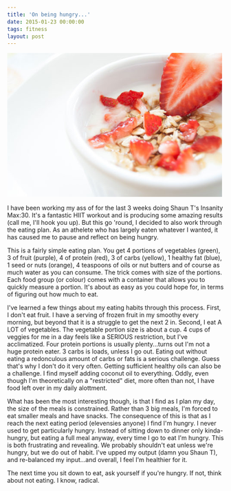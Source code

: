 ```yaml
---
title: 'On being hungry...'
date: 2015-01-23 00:00:00 
tags: fitness
layout: post
---
```

![](/content/images/2015/01/strawberries-1.jpg)

I have been working my ass of for the last 3 weeks doing Shaun T's Insanity Max:30.  It's a fantastic HIIT workout and is producing some amazing results (call me, I'll hook you up).  But this go 'round, I decided to also work through the eating plan.  As an athelete who has largely eaten whatever I wanted, it has caused me to pause and reflect on being hungry.

This is a fairly simple eating plan.  You get 4 portions of vegetables (green), 3 of fruit (purple), 4 of protein (red), 3 of carbs (yellow), 1 healthy fat (blue), 1 seed or nuts (orange), 4 teaspoons of oils or nut butters and of course as much water as you can consume.  The trick comes with size of the portions.  Each food group (or colour) comes with a container that allows you to quickly measure a portion.  It's about as easy as you could hope for, in terms of figuring out how much to eat.

I've learned a few things about my eating habits through this process.  First, I don't eat fruit.  I have a serving of frozen fruit in my smoothy every morning, but beyond that it is a struggle to get the next 2 in.  Second, I eat A LOT of vegetables.  The vegetable portion size is about a cup.  4 cups of veggies for me in a day feels like a SERIOUS restriction, but I've acclimatized.  Four protein portions is usually plenty...turns out I'm not a huge protein eater.  3 carbs is loads, unless I go out.  Eating out without eating a redonculous amount of carbs or fats is a serious challenge.  Guess that's why I don't do it very often.  Getting sufficient healthy oils can also be a challenge. I find myself adding coconut oil to everything.  Oddly, even though I'm theoretically on a "restricted" diet, more often than not, I have food left over in my daily alottment.

What has been the most interesting though, is that I find as I plan my day, the size of the meals is constrained.  Rather than 3 big meals, I'm forced to eat smaller meals and have snacks.  The consequence of this is that as I reach the next eating period (elevensies anyone) I find I'm hungry.  I never used to get particularly hungry.  Instead of sitting down to dinner only kinda-hungry, but eating a full meal anyway, every time I go to eat I'm hungry.  This is both frustrating and revealing.  We probably shouldn't eat unless we're hungry, but we do out of habit.  I've upped my output (damn you Shaun T), and re-balanced my input...and overall, I feel I'm healthier for it.  

The next time you sit down to eat, ask yourself if you're hungry.  If not, think about not eating.  I know, radical.
